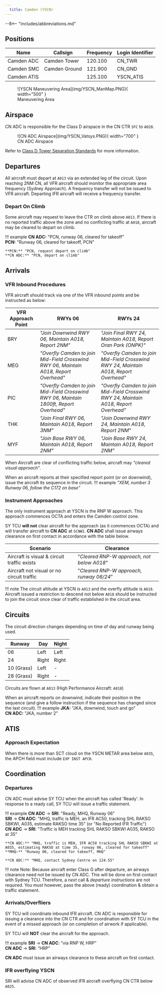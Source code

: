 ```yaml
---
  title: Camden (YSCN)
---
```


--8<-- "includes/abbreviations.md"


## Positions
| Name               | Callsign       | Frequency        | Login Identifier                         |
| ------------------ | -------------- | ---------------- | ---------------------------------------- |
| Camden ADC | Camden Tower | 120.100          | CN_TWR                        |
| Camden SMC  | Camden Ground   | 121.900          | CN_GND                      |
| Camden ATIS        |                | 125.100          | YSCN_ATIS                                |


<figure markdown>
![YSCN Maneuvering Area](img/YSCN_ManMap.PNG){ width="500" }
<figcaption>Maneuvering Area</figcaption>
</figure>

## Airspace
CN ADC is responsible for the Class D airspace in the CN CTR `SFC` to `A020`.

<figure markdown>
![CN ADC Airspace](img/YSCN_Vatsys.PNG){ width="700" }
<figcaption>CN ADC Airspace</figcaption>
</figure>  

Refer to [Class D Tower Separation Standards](../../../separation-standards/classd) for more information.

## Departures

All aircraft must depart at `A013` via an extended leg of the circuit.
Upon reaching 2NM CN, all VFR aircraft should monitor the appropriate area frequency (Sydney Approach). A frequency transfer will not be issued to VFR aircraft.
Departing IFR aircraft will receive a frequency transfer.

### Depart On Climb
Some aircraft may request to leave the CTR on climb above `A013`.  If there is no reported traffic above the zone and no conflicting traffic at `A018`, aircraft may be cleared to depart on climb.

!!! example
    **CN ADC:** "PCN, runway 06, cleared for takeoff"  
    **PCN:** "Runway 06, cleared for takeoff, PCN"  

    **PCN:** "PCN, request depart on climb"  
    **CN ADC:** "PCN, depart on climb"


## Arrivals
### VFR Inbound Procedures
VFR aircraft should track via one of the VFR inbound points and be instructed as below:

| VFR Approach Point | RWYs 06  | RWYs 24 |
| ----------------| --------- | ---------- |
| BRY    | *"Join Downwind RWY 06, Maintain A018, Report 2NM"*     | *"Join Final RWY 24, Maintain A018, Report Oran Park (ONPK)"*       |
| MEG  | *"Overfly Camden to join Mid-Field Crosswind RWY 06, Maintain A018, Report Overhead"*      | *"Overfly Camden to join Mid-Field Crosswind RWY 24, Maintain A018, Report Overhead"*       |
| PIC   | *"Overfly Camden to join Mid-Field Crosswind RWY 06, Maintain 1800ft, Report Overhead"*      | *"Overfly Camden to join Mid-Field Crosswind RWY 24, Maintain A018, Report Overhead"*       |
| THK  | *"Join Final RWY 06, Maintain A018, Report 3NM"*    | *"Join Downwind RWY 24, Maintain A018, Report 2NM"*      |
| MYF   | *"Join Base RWY 06, Maintain A018, Report 2NM"*      | *"Join Base RWY 24, Maintain A018, Report 2NM"*       |

When Aircraft are clear of conflicting traffic below, aircraft may *"cleared visual approach"*.

When an aircraft reports at their specified report point (or on downwind), issue the aircraft its sequence in the circuit.
!!! example
    *"XEM, number 3 Runway 06, follow the C172 on base"*

### Instrument Approaches
The only instrument approach at YSCN is the RNP W approach.  This approach commences OCTA and enters the Camden control zone.  

SY TCU **will not** clear aircraft for the approach (as it commences OCTA) and will transfer aircraft to **CN ADC** at `SCNWI`.  **CN ADC** shall issue airways clearance on first contact in accordance with the table below.  

| Scenario | Clearance |
| -------- | --------- |
| Aircraft is visual & circuit traffic exists | "*Cleared RNP-W approach, not below A018*" |
| Aircraft not visual or no circuit traffic | "*Cleared RNP-W approach, runway 06/24*" |

!!! note
    The circuit altitude at YSCN is `A013` and the overfly altitude is `A018`.  Aircraft issued a restriction to descend not below `A018` should be instructed to join the circuit once clear of traffic established in the circuit area.

## Circuits
The circuit direction changes depending on time of day and runway being used.

| Runway | Day  | Night |
| ----------------| --------- | ---------- |
| 06    | Left       | Left        |
| 24   | Right | Right  |
| 10 (Grass) | Left | - |
| 28 (Grass) | Right | - |

Circuits are flown at `A013` (High Performance Aircraft: `A018`)

When an aircraft reports on downwind, indicate their position in the sequence (and give a follow instruction if the sequence has changed since the last circuit).
!!! example
    **JKA:** "JKA, downwind, touch and go"  
    **CN ADC:** "JKA, number 2"

## ATIS
### Approach Expectation
When there is more than SCT cloud on the YSCN METAR area below `A035`, the APCH field must include `EXP INST APCH`.

## Coordination

### Departures
CN ADC must advise SY TCU when the aircraft has called 'Ready'. In response to a ready call, SY TCU will issue a traffic statement.

!!! example
    <span class="hotline">**CN ADC** -> **SRI**</span>: "Ready, MHQ, Runway 06"  
    <span class="hotline">**SRI** -> **CN ADC**</span>: "MHQ, traffic is MEH, an IFR AC50, tracking SHL RAKSO SBKWI, A035, estimate RAKSO time 35" (or "No Reported IFR Traffic")  
    <span class="hotline">**CN ADC** -> **SRI**</span>: "Traffic is MEH tracking SHL RAKSO SBKWI A035, RAKSO at 35"  
    
    **CN ADC:** "MHQ, traffic is MEH, IFR AC50 tracking SHL RAKSO SBKWI at A035, estimating RAKSO at time 35, runway 06, cleared for takeoff"  
    **MHQ:** "Runway 06, cleared for takeoff, MHQ"
      
    **CN ADC:** "MHQ, contact Sydney Centre on 124.55"  

!!! note
    Note: Because aircraft enter Class G after departure, an airways clearance need not be issued by CN ADC. This will be done on first contact with Sydney TCU.
    Therefore, a *next* call & *departure instructions* are not required. You must however, pass the above (ready) coordination & obtain a traffic statement.

### Arrivals/Overfliers
SY TCU will coordinate inbound IFR aircraft. CN ADC is responsible for issuing a clearance into the CN CTR and for coordination with SY TCU in the event of a missed approach (or on completion of airwork if applicable).

SY TCU will **NOT** clear the aircraft for the approach.

!!! example
    <span class="hotline">**SRI** -> **CN ADC**</span>: “via RNP W, HRP”  
    <span class="hotline">**CN ADC** -> **SRI**</span>: “HRP”   

**CN ADC** must issue an airways clearance to these aircraft on first contact.

### IFR overflying YSCN
SRI will advise CN ADC of observed IFR aircraft overflying CN CTR below `A025`.